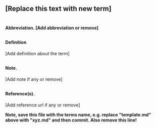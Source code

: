 
## [Replace this text with new term]
#
#### Abbreviation. [Add abbreviation or remove]
##
#### Definition
[Add definition about the term]
##
#### Note.
[Add note if any or remove]
##
#### Reference(s).
[Add reference url if any or remove]

**Note, save this file with the terms name, e.g. replace "template.md" above with "xyz.md" and then commit. Also remove this line!**
